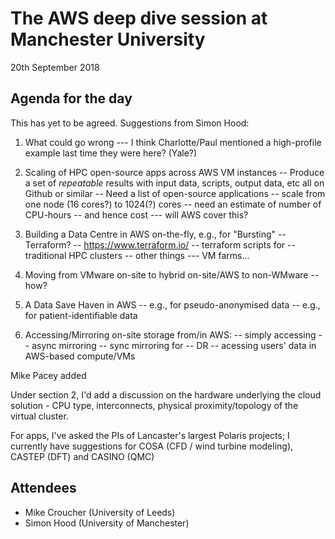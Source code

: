 # The AWS deep dive session at Manchester University

20th September 2018

## Agenda for the day

This has yet to be agreed. Suggestions from Simon Hood:

1. What could go wrong --- I think Charlotte/Paul mentioned a high-profile
    example last time they were here?  (Yale?)

 2. Scaling of HPC open-source apps across AWS VM instances
     -- Produce a set of *repeatable* results with input data,
        scripts, output data, etc all on Github or similar
     -- Need a list of open-source applications
     -- scale from one node (16 cores?) to 1024(?) cores
     -- need an estimate of number of CPU-hours
     -- and hence cost --- will AWS cover this?

 3. Building a Data Centre in AWS on-the-fly, e.g., for "Bursting"
     -- Terraform?
         -- https://www.terraform.io/
         -- terraform scripts for
	     -- traditional HPC clusters
	     -- other things --- VM farms...

 4. Moving from VMware on-site to hybrid on-site/AWS to non-WMware
     -- how?

 5. A Data Save Haven in AWS
     -- e.g., for pseudo-anonymised data
     -- e.g., for patient-identifiable data
     
 6. Accessing/Mirroring on-site storage from/in AWS:
    -- simply accessing
    -- async mirroring
    -- sync mirroring
   for
    -- DR
    -- acessing users' data in AWS-based compute/VMs


Mike Pacey added

Under section 2, I'd add a discussion on the hardware underlying the cloud solution - CPU type, interconnects, physical proximity/topology of the virtual cluster.

For apps, I've asked the PIs of Lancaster's largest Polaris projects; I currently have suggestions for COSA (CFD / wind turbine modeling), CASTEP (DFT) and CASINO (QMC)


## Attendees 

* Mike Croucher (University of Leeds)
* Simon Hood (University of Manchester)

